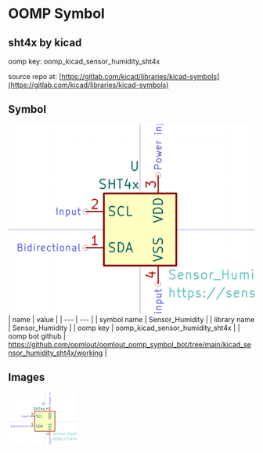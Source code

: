 # OOMP Symbol  
## sht4x  by kicad  
  
oomp key: oomp_kicad_sensor_humidity_sht4x  
  
source repo at: [https://gitlab.com/kicad/libraries/kicad-symbols](https://gitlab.com/kicad/libraries/kicad-symbols)  
## Symbol  
  
[![working.png](working_600.png)](working.png)  
| name | value | 
| --- | --- | 
| symbol name | Sensor_Humidity | 
| library name | Sensor_Humidity | 
| oomp key | oomp_kicad_sensor_humidity_sht4x | 
| oomp bot github | https://github.com/oomlout/oomlout_oomp_symbol_bot/tree/main/kicad_sensor_humidity_sht4x/working | 
## Images  
  
[![working.png](working_140.png)](working.png)  

